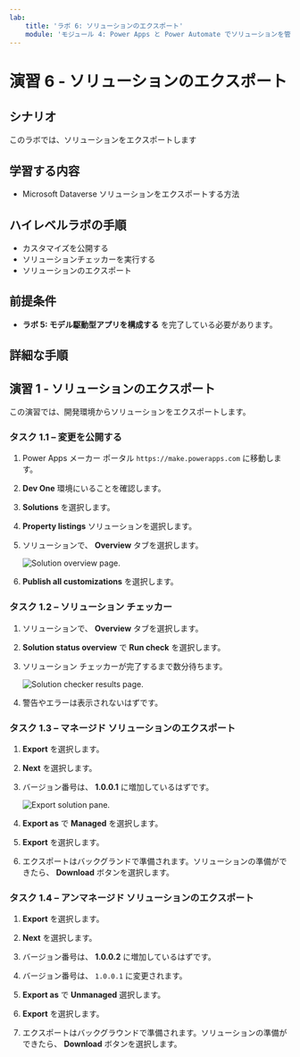 ```yaml
---
lab:
    title: 'ラボ 6: ソリューションのエクスポート'
    module: 'モジュール 4: Power Apps と Power Automate でソリューションを管理する'
---
```


# 演習 6 - ソリューションのエクスポート

## シナリオ

このラボでは、ソリューションをエクスポートします

## 学習する内容

- Microsoft Dataverse ソリューションをエクスポートする方法

## ハイレベルラボの手順

- カスタマイズを公開する
- ソリューションチェッカーを実行する
- ソリューションのエクスポート
  
## 前提条件

- **ラボ 5: モデル駆動型アプリを構成する** を完了している必要があります。

## 詳細な手順

## 演習 1 - ソリューションのエクスポート

この演習では、開発環境からソリューションをエクスポートします。

### タスク 1.1 – 変更を公開する

1. Power Apps メーカー ポータル `https://make.powerapps.com` に移動します。

1. **Dev One** 環境にいることを確認します。

1. **Solutions** を選択します。

1. **Property listings** ソリューションを選択します。

1. ソリューションで、 **Overview** タブを選択します。

    ![Solution overview page.](../media/solution-overview.png)

1. **Publish all customizations** を選択します。


### タスク 1.2 – ソリューション チェッカー

1. ソリューションで、 **Overview** タブを選択します。

1. **Solution status overview** で **Run check** を選択します。

1. ソリューション チェッカーが完了するまで数分待ちます。

    ![Solution checker results page.](../media/solution-checker.png)

1. 警告やエラーは表示されないはずです。


### タスク 1.3 – マネージド ソリューションのエクスポート

1. **Export** を選択します。

1. **Next** を選択します。

1. バージョン番号は、 **1.0.0.1** に増加しているはずです。

    ![Export solution pane.](../media/export-solution.png)

1. **Export as** で **Managed** を選択します。

1. **Export** を選択します。

1. エクスポートはバックグランドで準備されます。ソリューションの準備ができたら、 **Download** ボタンを選択します。


### タスク 1.4 – アンマネージド ソリューションのエクスポート

1. **Export** を選択します。

1. **Next** を選択します。

1. バージョン番号は、 **1.0.0.2** に増加しているはずです。

1. バージョン番号は、 `1.0.0.1` に変更されます。

1. **Export as** で **Unmanaged** 選択します。

1. **Export** を選択します。

1. エクスポートはバックグラウンドで準備されます。ソリューションの準備ができたら、 **Download** ボタンを選択します。

